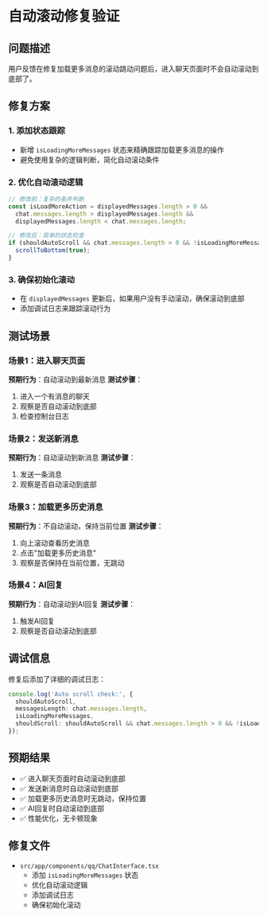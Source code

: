# 自动滚动修复验证

## 问题描述

用户反馈在修复加载更多消息的滚动跳动问题后，进入聊天页面时不会自动滚动到底部了。

## 修复方案

### 1. 添加状态跟踪
- 新增 `isLoadingMoreMessages` 状态来精确跟踪加载更多消息的操作
- 避免使用复杂的逻辑判断，简化自动滚动条件

### 2. 优化自动滚动逻辑
```typescript
// 修改前：复杂的条件判断
const isLoadMoreAction = displayedMessages.length > 0 && 
  chat.messages.length > displayedMessages.length &&
  displayedMessages.length < chat.messages.length;

// 修改后：简单的状态检查
if (shouldAutoScroll && chat.messages.length > 0 && !isLoadingMoreMessages) {
  scrollToBottom(true);
}
```

### 3. 确保初始化滚动
- 在 `displayedMessages` 更新后，如果用户没有手动滚动，确保滚动到底部
- 添加调试日志来跟踪滚动行为

## 测试场景

### 场景1：进入聊天页面
**预期行为**：自动滚动到最新消息
**测试步骤**：
1. 进入一个有消息的聊天
2. 观察是否自动滚动到底部
3. 检查控制台日志

### 场景2：发送新消息
**预期行为**：自动滚动到新消息
**测试步骤**：
1. 发送一条消息
2. 观察是否自动滚动到底部

### 场景3：加载更多历史消息
**预期行为**：不自动滚动，保持当前位置
**测试步骤**：
1. 向上滚动查看历史消息
2. 点击"加载更多历史消息"
3. 观察是否保持在当前位置，无跳动

### 场景4：AI回复
**预期行为**：自动滚动到AI回复
**测试步骤**：
1. 触发AI回复
2. 观察是否自动滚动到底部

## 调试信息

修复后添加了详细的调试日志：

```typescript
console.log('Auto scroll check:', {
  shouldAutoScroll,
  messagesLength: chat.messages.length,
  isLoadingMoreMessages,
  shouldScroll: shouldAutoScroll && chat.messages.length > 0 && !isLoadingMoreMessages
});
```

## 预期结果

- ✅ 进入聊天页面时自动滚动到底部
- ✅ 发送新消息时自动滚动到底部
- ✅ 加载更多历史消息时无跳动，保持位置
- ✅ AI回复时自动滚动到底部
- ✅ 性能优化，无卡顿现象

## 修复文件

- `src/app/components/qq/ChatInterface.tsx`
  - 添加 `isLoadingMoreMessages` 状态
  - 优化自动滚动逻辑
  - 添加调试日志
  - 确保初始化滚动
